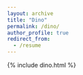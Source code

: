 ```yaml
---
layout: archive
title: "Dino"
permalink: /dino/
author_profile: true
redirect_from:
  - /resume
---
```


{% include dino.html %}
